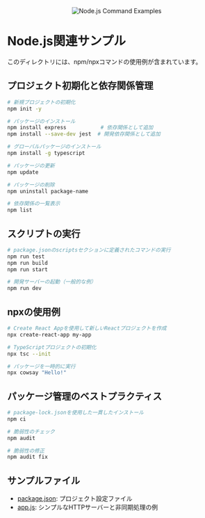 <div align="center">
  <img src="../../assets/nodejs-header.svg" alt="Node.js Command Examples">
</div>

# Node.js関連サンプル

このディレクトリには、npm/npxコマンドの使用例が含まれています。

## プロジェクト初期化と依存関係管理

```bash
# 新規プロジェクトの初期化
npm init -y

# パッケージのインストール
npm install express           # 依存関係として追加
npm install --save-dev jest  # 開発依存関係として追加

# グローバルパッケージのインストール
npm install -g typescript

# パッケージの更新
npm update

# パッケージの削除
npm uninstall package-name

# 依存関係の一覧表示
npm list
```

## スクリプトの実行

```bash
# package.jsonのscriptsセクションに定義されたコマンドの実行
npm run test
npm run build
npm run start

# 開発サーバーの起動（一般的な例）
npm run dev
```

## npxの使用例

```bash
# Create React Appを使用して新しいReactプロジェクトを作成
npx create-react-app my-app

# TypeScriptプロジェクトの初期化
npx tsc --init

# パッケージを一時的に実行
npx cowsay "Hello!"
```

## パッケージ管理のベストプラクティス

```bash
# package-lock.jsonを使用した一貫したインストール
npm ci

# 脆弱性のチェック
npm audit

# 脆弱性の修正
npm audit fix
```

## サンプルファイル

- [package.json](./package.json): プロジェクト設定ファイル
- [app.js](./app.js): シンプルなHTTPサーバーと非同期処理の例
